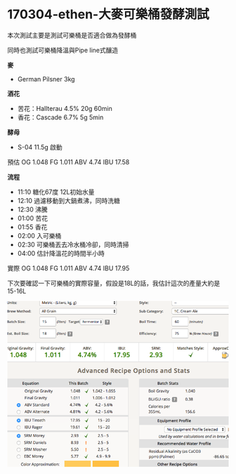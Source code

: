# 170304-ethen-大麥可樂桶發酵測試

本次測試主要是測試可樂桶是否適合做為發酵桶

同時也測試可樂桶降溫與Pipe line式釀造

**麥**

* German Pilsner 3kg

**酒花**

* 苦花：Hallterau 4.5% 20g 60min
* 香花：Cascade 6.7% 5g 5min

**酵母**

* S-04 11.5g 啟動

預估 OG 1.048 FG 1.011 ABV 4.74 IBU 17.58

**流程**

* 11:10 糖化67度 12L初始水量
* 12:10 過濾移動到大鍋煮沸，同時洗糖
* 12:30 沸騰
* 01:00 苦花
* 01:55 香花
* 02:00 入可樂桶
* 02:30 可樂桶丟去冷水桶冷卻，同時清掃
* 04:00 估計降溫花的時間半小時

實際 OG 1.048 FG 1.011 ABV 4.74 IBU 17.95

下次要確認一下可樂桶的實際容量，假設是18L的話，我估計這次的產量大約是15-16L

![](../img/test36.png)